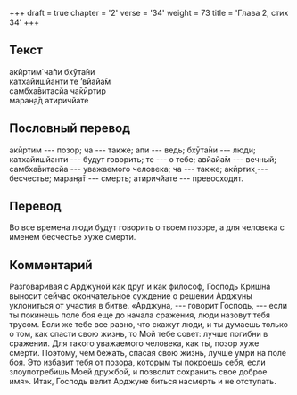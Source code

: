 +++
draft = true
chapter = '2'
verse = '34'
weight = 73
title = 'Глава 2, стих 34'
+++
## Текст

акӣртим̇ ча̄пи бхӯта̄ни  
катхайишйанти те ’вйайа̄м  
самбха̄витасйа ча̄кӣртир  
маран̣а̄д атиричйате

## Пословный перевод

акӣртим --- позор; ча --- также; апи --- ведь; бхӯта̄ни --- люди;
катхайишйанти --- будут говорить; те --- о тебе; авйайа̄м --- вечный;
самбха̄витасйа --- уважаемого человека; ча --- также; акӣртих̣ ---
бесчестье; маран̣а̄т --- смерть; атиричйате --- превосходит.

## Перевод

Во все времена люди будут говорить о твоем позоре, а для человека с
именем бесчестье хуже смерти.

## Комментарий

Разговаривая с Арджуной как друг и как философ, Господь Кришна выносит
сейчас окончательное суждение о решении Арджуны уклониться от участия в
битве. «Арджуна, --- говорит Господь, --- если ты покинешь поле боя еще
до начала сражения, люди назовут тебя трусом. Если же тебе все равно,
что скажут люди, и ты думаешь только о том, как спасти свою жизнь, то
Мой тебе совет: лучше погибни в сражении. Для такого уважаемого
человека, как ты, позор хуже смерти. Поэтому, чем бежать, спасая свою
жизнь, лучше умри на поле боя. Это избавит тебя от позора, которым ты
покроешь себя, если злоупотребишь Моей дружбой, и позволит сохранить
свое доброе имя». Итак, Господь велит Арджуне биться насмерть и не
отступать.
